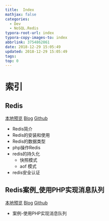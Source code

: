 ```yaml
---
title:  Index
mathjax: false
categories:
  - Dev
  - NoSQL.Redis
typora-root-url: index
typora-copy-images-to: index
abbrlink: 3754862861
date: 2018-12-29 15:05:49
updated: 2018-12-29 15:05:49
tags:
top: 0
---
```



# 索引 
 
## Redis 
[本地预览](Redis.md)    [Blog](http://blog.kuma8866.top/posts/3355790013/)     [Github](https://github.com/KumaDocCenter/NoSQL.Redis/blob/master/doc/md/Redis.md)
 
* Redis简介
* Redis的安装和使用
* Redis的数据类型
* php操作Redis
* redis的持久化
  * 快照模式
  * aof 模式
* redis安全认证


 
## Redis案例_使用PHP实现消息队列 
[本地预览](Redis案例_使用PHP实现消息队列.md)    [Blog](http://blog.kuma8866.top/posts/3783825305/)     [Github](https://github.com/KumaDocCenter/NoSQL.Redis/blob/master/doc/md/Redis案例_使用PHP实现消息队列.md)
 
* 案例-使用PHP实现消息队列
 
